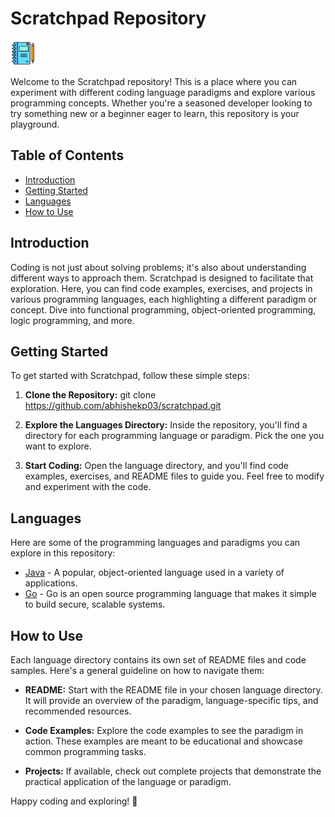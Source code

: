 # Scratchpad Repository

<img src="./scratchpad-logo.png" width="40" height="40" />

Welcome to the Scratchpad repository! This is a place where you can experiment with different coding language paradigms and explore various programming concepts. Whether you're a seasoned developer looking to try something new or a beginner eager to learn, this repository is your playground.

## Table of Contents
- [Introduction](#introduction)
- [Getting Started](#getting-started)
- [Languages](#languages)
- [How to Use](#how-to-use)

## Introduction

Coding is not just about solving problems; it's also about understanding different ways to approach them. Scratchpad is designed to facilitate that exploration. Here, you can find code examples, exercises, and projects in various programming languages, each highlighting a different paradigm or concept. Dive into functional programming, object-oriented programming, logic programming, and more.

## Getting Started

To get started with Scratchpad, follow these simple steps:

1. **Clone the Repository:**
git clone https://github.com/abhishekp03/scratchpad.git


2. **Explore the Languages Directory:**
Inside the repository, you'll find a directory for each programming language or paradigm. Pick the one you want to explore.

3. **Start Coding:**
Open the language directory, and you'll find code examples, exercises, and README files to guide you. Feel free to modify and experiment with the code.

## Languages
Here are some of the programming languages and paradigms you can explore in this repository:

- [Java](java/) - A popular, object-oriented language used in a variety of applications.
- [Go](go/) - Go is an open source programming language that makes it simple to build secure, scalable systems.

## How to Use

Each language directory contains its own set of README files and code samples. Here's a general guideline on how to navigate them:

- **README:** Start with the README file in your chosen language directory. It will provide an overview of the paradigm, language-specific tips, and recommended resources.

- **Code Examples:** Explore the code examples to see the paradigm in action. These examples are meant to be educational and showcase common programming tasks.

- **Projects:** If available, check out complete projects that demonstrate the practical application of the language or paradigm.

Happy coding and exploring! 🚀

